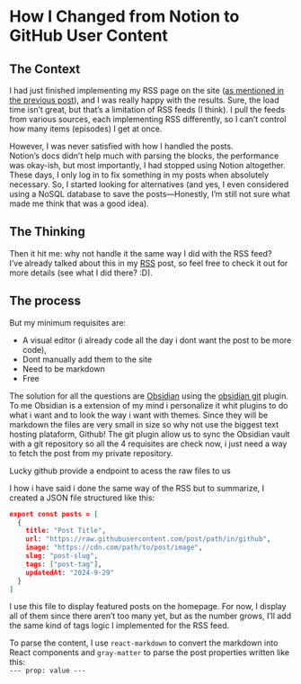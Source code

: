 # How I Changed from Notion to GitHub User Content

## The Context

I had just finished implementing my RSS page on the site ([as mentioned in the previous post](https://dailycodes.dev/posts/how-i-implemented-a-rss-feed)), and I was really happy with the results. Sure, the load time isn’t great, but that’s a limitation of RSS feeds (I think). I pull the feeds from various sources, each implementing RSS differently, so I can’t control how many items (episodes) I get at once.

However, I was never satisfied with how I handled the posts.  
Notion’s docs didn’t help much with parsing the blocks, the performance was okay-ish, but most importantly, I had stopped using Notion altogether. These days, I only log in to fix something in my posts when absolutely necessary. So, I started looking for alternatives (and yes, I even considered using a NoSQL database to save the posts—Honestly, I’m still not sure what made me think that was a good idea).

## The Thinking

Then it hit me: why not handle it the same way I did with the RSS feed?  
I’ve already talked about this in my [RSS](https://dailycodes.dev/posts/how-i-implemented-a-rss-feed) post, so feel free to check it out for more details (see what I did there? :D).
## The process

But my minimum requisites are:
 - A visual editor (i already code all the day i dont want the post to be more code), 
 - Dont  manually add them to the site
 - Need to be markdown
 - Free

The solution for all the questions are [Obsidian](https://obsidian.md/) using the [obsidian git](https://github.com/Vinzent03/obsidian-git) plugin.
To me Obsidian is a extension of my mind i personalize it whit plugins to do what i want and to look the way i want with themes. 
Since they will be markdown the files are very small in size so why not use the biggest text hosting plataform, Github! 
The git plugin allow us to sync the Obsidian vault with a git repository so all the 4 requisites are check now, i just need a way to fetch the post from my private repository.

Lucky github provide a endpoint to acess the raw files to us

I how i have said i done the same way of the RSS but to summarize, I created a JSON file structured like this:

```json
export const posts = [  
  {  
    title: "Post Title",  
    url: "https://raw.githubusercontent.com/post/path/in/github",  
    image: "https://cdn.com/path/to/post/image",  
    slug: "post-slug",  
    tags: ["post-tag"],  
    updatedAt: "2024-9-29"  
  }  
]  
```

I use this file to display featured posts on the homepage. For now, I display all of them since there aren’t too many yet, but as the number grows, I’ll add the same kind of tags logic I implemented for the RSS feed.

To parse the content, I use `react-markdown` to convert the markdown into React components and `gray-matter` to parse the post properties written like this:  
`--- prop: value ---`
